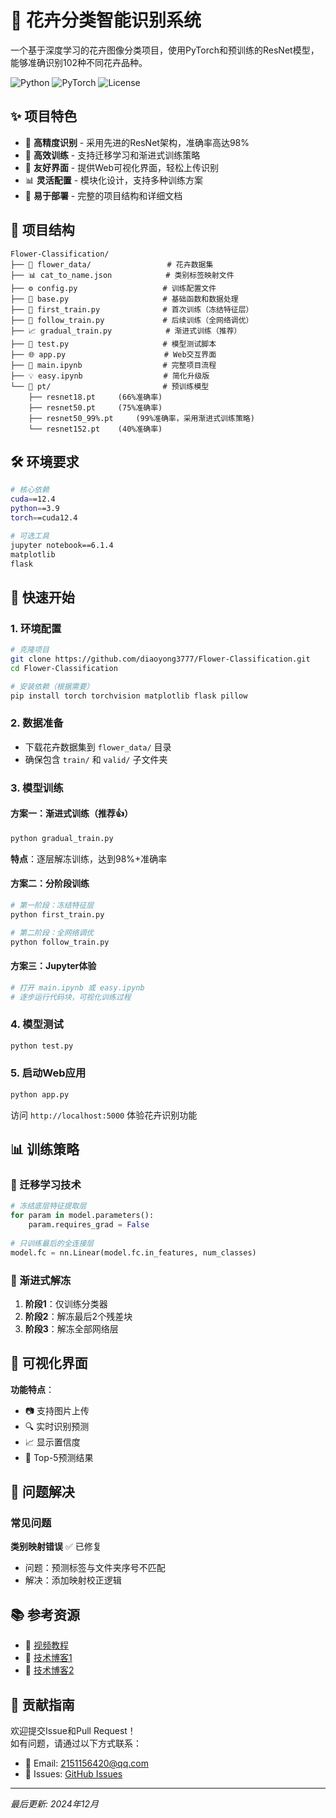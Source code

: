 # 🌸 花卉分类智能识别系统

一个基于深度学习的花卉图像分类项目，使用PyTorch和预训练的ResNet模型，能够准确识别102种不同花卉品种。

![Python](https://img.shields.io/badge/Python-3.9-blue)
![PyTorch](https://img.shields.io/badge/PyTorch-CUDA%2012.4-green)
![License](https://img.shields.io/badge/License-MIT-orange)

## ✨ 项目特色

- 🎯 **高精度识别** - 采用先进的ResNet架构，准确率高达98%
- 🚀 **高效训练** - 支持迁移学习和渐进式训练策略
- 🎨 **友好界面** - 提供Web可视化界面，轻松上传识别
- 📊 **灵活配置** - 模块化设计，支持多种训练方案
- 🔧 **易于部署** - 完整的项目结构和详细文档

## 📁 项目结构

```
Flower-Classification/
├── 🌸 flower_data/                 # 花卉数据集
├── 📊 cat_to_name.json            # 类别标签映射文件
├── ⚙️ config.py                   # 训练配置文件
├── 🔧 base.py                     # 基础函数和数据处理
├── 🚀 first_train.py              # 首次训练（冻结特征层）
├── 🔄 follow_train.py             # 后续训练（全网络调优）
├── 📈 gradual_train.py            # 渐进式训练（推荐）
├── 🧪 test.py                     # 模型测试脚本
├── 🌐 app.py                      # Web交互界面
├── 📓 main.ipynb                  # 完整项目流程
├── 💡 easy.ipynb                  # 简化升级版
└── 📁 pt/                         # 预训练模型
    ├── resnet18.pt     (66%准确率)
    ├── resnet50.pt     (75%准确率)
    ├── resnet50_99%.pt     (99%准确率，采用渐进式训练策略)
    └── resnet152.pt    (40%准确率)
```

## 🛠️ 环境要求

```bash
# 核心依赖
cuda==12.4
python==3.9
torch==cuda12.4

# 可选工具
jupyter notebook==6.1.4
matplotlib
flask
```

## 🚀 快速开始

### 1. 环境配置
```bash
# 克隆项目
git clone https://github.com/diaoyong3777/Flower-Classification.git
cd Flower-Classification

# 安装依赖（根据需要）
pip install torch torchvision matplotlib flask pillow
```

### 2. 数据准备
- 下载花卉数据集到 `flower_data/` 目录
- 确保包含 `train/` 和 `valid/` 子文件夹

### 3. 模型训练

#### 方案一：渐进式训练（推荐👍）
```bash
python gradual_train.py
```
**特点**：逐层解冻训练，达到98%+准确率

#### 方案二：分阶段训练
```bash
# 第一阶段：冻结特征层
python first_train.py

# 第二阶段：全网络调优  
python follow_train.py
```

#### 方案三：Jupyter体验
```python
# 打开 main.ipynb 或 easy.ipynb
# 逐步运行代码块，可视化训练过程
```

### 4. 模型测试
```bash
python test.py
```

### 5. 启动Web应用
```bash
python app.py
```
访问 `http://localhost:5000` 体验花卉识别功能

## 📊 训练策略

### 🎯 迁移学习技术
```python
# 冻结底层特征提取层
for param in model.parameters():
    param.requires_grad = False
    
# 只训练最后的全连接层
model.fc = nn.Linear(model.fc.in_features, num_classes)
```

### 🔄 渐进式解冻
1. **阶段1**：仅训练分类器
2. **阶段2**：解冻最后2个残差块
3. **阶段3**：解冻全部网络层

## 🎨 可视化界面

**功能特点**：
- 📷 支持图片上传
- 🔍 实时识别预测
- 📈 显示置信度
- 🎯 Top-5预测结果


## 🐛 问题解决

### 常见问题
 **类别映射错误** ✅ 已修复
   - 问题：预测标签与文件夹序号不匹配
   - 解决：添加映射校正逻辑



## 📚 参考资源

- 🎥 [视频教程](https://www.bilibili.com/video/BV1xf421D7iD/)
- 📖 [技术博客1](https://2048ai.net/682fe90e606a8318e85a0171.html)
- 📖 [技术博客2](https://blog.csdn.net/qiuzitao/article/details/108644082)

## 🤝 贡献指南

欢迎提交Issue和Pull Request！  
如有问题，请通过以下方式联系：

- 📧 Email: 2151156420@qq.com
- 💬 Issues: [GitHub Issues](https://github.com/diaoyong3777/Flower-Classification/issues)



---

*最后更新: 2024年12月*
